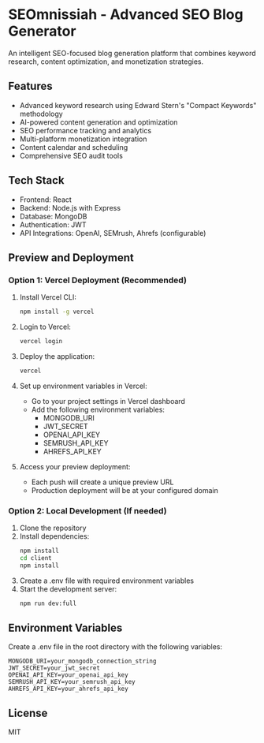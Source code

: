 # SEOmnissiah - Advanced SEO Blog Generator

An intelligent SEO-focused blog generation platform that combines keyword research, content optimization, and monetization strategies.

## Features

- Advanced keyword research using Edward Stern's "Compact Keywords" methodology
- AI-powered content generation and optimization
- SEO performance tracking and analytics
- Multi-platform monetization integration
- Content calendar and scheduling
- Comprehensive SEO audit tools

## Tech Stack

- Frontend: React
- Backend: Node.js with Express
- Database: MongoDB
- Authentication: JWT
- API Integrations: OpenAI, SEMrush, Ahrefs (configurable)

## Preview and Deployment

### Option 1: Vercel Deployment (Recommended)
1. Install Vercel CLI:
   ```bash
   npm install -g vercel
   ```

2. Login to Vercel:
   ```bash
   vercel login
   ```

3. Deploy the application:
   ```bash
   vercel
   ```

4. Set up environment variables in Vercel:
   - Go to your project settings in Vercel dashboard
   - Add the following environment variables:
     - MONGODB_URI
     - JWT_SECRET
     - OPENAI_API_KEY
     - SEMRUSH_API_KEY
     - AHREFS_API_KEY

5. Access your preview deployment:
   - Each push will create a unique preview URL
   - Production deployment will be at your configured domain

### Option 2: Local Development (If needed)
1. Clone the repository
2. Install dependencies:
   ```bash
   npm install
   cd client
   npm install
   ```
3. Create a .env file with required environment variables
4. Start the development server:
   ```bash
   npm run dev:full
   ```

## Environment Variables

Create a .env file in the root directory with the following variables:

```
MONGODB_URI=your_mongodb_connection_string
JWT_SECRET=your_jwt_secret
OPENAI_API_KEY=your_openai_api_key
SEMRUSH_API_KEY=your_semrush_api_key
AHREFS_API_KEY=your_ahrefs_api_key
```

## License

MIT

